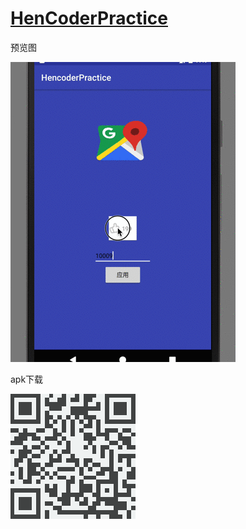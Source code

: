 
# [HenCoderPractice](http://hencoder.com/)

预览图  
  
![](screenshots/001.gif)

apk下载    

![](screenshots/qrcode.png)

